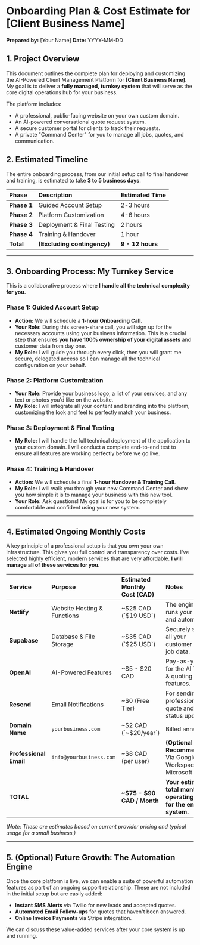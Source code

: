 # Onboarding Plan & Cost Estimate for [Client Business Name]

**Prepared by:** [Your Name]
**Date:** YYYY-MM-DD

## 1. Project Overview

This document outlines the complete plan for deploying and customizing the AI-Powered Client Management Platform for **[Client Business Name]**. My goal is to deliver a **fully managed, turnkey system** that will serve as the core digital operations hub for your business.

The platform includes:
*   A professional, public-facing website on your own custom domain.
*   An AI-powered conversational quote request system.
*   A secure customer portal for clients to track their requests.
*   A private "Command Center" for you to manage all jobs, quotes, and communication.

## 2. Estimated Timeline

The entire onboarding process, from our initial setup call to final handover and training, is estimated to take **3 to 5 business days**.

| Phase | Description | Estimated Time |
| :--- | :--- | :--- |
| **Phase 1** | Guided Account Setup | 2-3 hours |
| **Phase 2** | Platform Customization | 4-6 hours |
| **Phase 3** | Deployment & Final Testing | 2 hours |
| **Phase 4** | Training & Handover | 1 hour |
| **Total** | **(Excluding contingency)** | **9 - 12 hours**|

---

## 3. Onboarding Process: My Turnkey Service

This is a collaborative process where **I handle all the technical complexity for you.**

### **Phase 1: Guided Account Setup**
*   **Action:** We will schedule a **1-hour Onboarding Call**.
*   **Your Role:** During this screen-share call, you will sign up for the necessary accounts using your business information. This is a crucial step that ensures **you have 100% ownership of your digital assets** and customer data from day one.
*   **My Role:** I will guide you through every click, then you will grant me secure, delegated access so I can manage all the technical configuration on your behalf.

### **Phase 2: Platform Customization**
*   **Your Role:** Provide your business logo, a list of your services, and any text or photos you'd like on the website.
*   **My Role:** I will integrate all your content and branding into the platform, customizing the look and feel to perfectly match your business.

### **Phase 3: Deployment & Final Testing**
*   **My Role:** I will handle the full technical deployment of the application to your custom domain. I will conduct a complete end-to-end test to ensure all features are working perfectly before we go live.

### **Phase 4: Training & Handover**
*   **Action:** We will schedule a final **1-hour Handover & Training Call**.
*   **My Role:** I will walk you through your new Command Center and show you how simple it is to manage your business with this new tool.
*   **Your Role:** Ask questions! My goal is for you to be completely comfortable and confident using your new system.

---

## 4. Estimated Ongoing Monthly Costs

A key principle of a professional setup is that you own your own infrastructure. This gives you full control and transparency over costs. I've selected highly efficient, modern services that are very affordable. **I will manage all of these services for you.**

| Service | Purpose | Estimated Monthly Cost (CAD) | Notes |
| :--- | :--- | :--- | :--- |
| **Netlify** | Website Hosting & Functions | ~$25 CAD (`$19 USD`) | The engine that runs your site and automation. |
| **Supabase**| Database & File Storage | ~$35 CAD (`$25 USD`) | Securely stores all your customer and job data. |
| **OpenAI** | AI-Powered Features | ~$5 - $20 CAD | Pay-as-you-go for the AI Triage & quoting features. |
| **Resend** | Email Notifications | ~$0 (Free Tier) | For sending professional quote and status updates. |
| **Domain Name** | `yourbusiness.com` | ~$2 CAD (`~$20/year`) | Billed annually. |
| **Professional Email** | `info@yourbusiness.com` | ~$8 CAD (per user) | **(Optional but Recommended)** Via Google Workspace or Microsoft 365. |
| **TOTAL** | | **~$75 - $90 CAD / Month** | **Your estimated total monthly operating cost for the entire system.** |

*(Note: These are estimates based on current provider pricing and typical usage for a small business.)*

---

## 5. (Optional) Future Growth: The Automation Engine

Once the core platform is live, we can enable a suite of powerful automation features as part of an ongoing support relationship. These are not included in the initial setup but are easily added:

*   **Instant SMS Alerts** via Twilio for new leads and accepted quotes.
*   **Automated Email Follow-ups** for quotes that haven't been answered.
*   **Online Invoice Payments** via Stripe integration.

We can discuss these value-added services after your core system is up and running.
